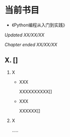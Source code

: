# 当前书目

* 《Python编程从入门到实践》

<i>Updated XX/XX/XX</i>

<i>Chapter ended XX/XX/XX</i>

## X. []

1. X

   * XXX

     XXXXXXXXXX[]

   * XXX

     XXXXXX[]

2. X

   .....



 